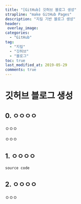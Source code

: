 ```yaml
---
title: "[GitHub] 깃허브 블로그 생성"
strapline: "make GitHub Pages"
description: "지킬 기반 블로그 생성"
header:
 overlay_image: 
categories:
  - "GitHub"
tag:
  - "지킬"
  - "깃허브"
  - "블로그"
toc: true
last_modified_at: 2019-05-29
comments: true
---
```

# 깃허브 블로그 생성

## 0. ㅇㅇㅇㅇ

  ㅇㅇㅇ

  ㅇㅇㅇ

## 1. ㅇㅇㅇㅇ

```
source code
```

## 2. ㅇㅇㅇㅇ

  ㅇㅇㅇ
  
  
